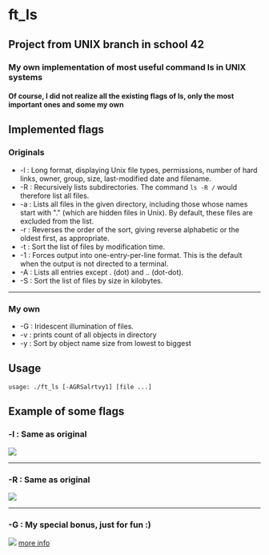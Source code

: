 # ft_ls
## Project from UNIX branch in school 42
### My own implementation of most useful command ls in UNIX systems
#### Of course, I did not realize all the existing flags of ls, only the most important ones and some my own

## Implemented flags
### Originals
* -l : Long format, displaying Unix file types, permissions, number of hard links, owner, group, size, last-modified date and filename.
* -R : Recursively lists subdirectories. The command ``ls -R /`` would therefore list all files.
* -a : Lists all files in the given directory, including those whose names start with "." (which are hidden files in Unix). By default, these files are excluded from the list.
* -r : Reverses the order of the sort, giving reverse alphabetic or the
oldest first, as appropriate.
* -t : Sort the list of files by modification time.
* -1 : Forces output into one-entry-per-line format. This is the default
when the output is not directed to a terminal.
* -A : Lists all entries except . (dot) and .. (dot-dot).
* -S : Sort the list of files by size in kilobytes.
***
### My own
* -G : Iridescent illumination of files.
* -v : prints count of all objects in directory
* -y : Sort by object name size from lowest to biggest

## Usage
``usage: ./ft_ls [-AGRSalrtvy1] [file ...]``

## Example of some flags
### -l : Same as original
![](https://thumbs.gfycat.com/OptimisticYellowishCatbird-size_restricted.gif)
***
### -R : Same as original
![](https://thumbs.gfycat.com/ReflectingMeekGadwall-size_restricted.gif)
***
### -G : My special bonus, just for fun :)
![](https://thumbs.gfycat.com/BiodegradableIllustriousComet-size_restricted.gif)
[more info](https://github.com/prippa/ft_ls/blob/master/ft_ls.en.pdf)
